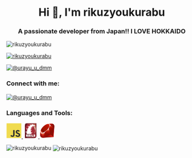 <h1 align="center">Hi 👋, I'm rikuzyoukurabu</h1>
<h3 align="center">A passionate developer from Japan!! I LOVE HOKKAIDO</h3>

<p align="left"> <img src="https://komarev.com/ghpvc/?username=rikuzyoukurabu&label=Profile%20views&color=0e75b6&style=flat" alt="rikuzyoukurabu" /> </p>

<p align="left"> <a href="https://github.com/ryo-ma/github-profile-trophy"><img src="https://github-profile-trophy.vercel.app/?username=rikuzyoukurabu" alt="rikuzyoukurabu" /></a> </p>

<p align="left"> <a href="https://twitter.com/@urayu_u_dmm" target="blank"><img src="https://img.shields.io/twitter/follow/@urayu_u_dmm?logo=twitter&style=for-the-badge" alt="@urayu_u_dmm" /></a> </p>

<h3 align="left">Connect with me:</h3>
<p align="left">
<a href="https://twitter.com/@urayu_u_dmm" target="blank"><img align="center" src="https://raw.githubusercontent.com/rahuldkjain/github-profile-readme-generator/master/src/images/icons/Social/twitter.svg" alt="@urayu_u_dmm" height="30" width="40" /></a>
</p>

<h3 align="left">Languages and Tools:</h3>
<p align="left"> <a href="https://developer.mozilla.org/en-US/docs/Web/JavaScript" target="_blank"> <img src="https://raw.githubusercontent.com/devicons/devicon/master/icons/javascript/javascript-original.svg" alt="javascript" width="40" height="40"/> </a> <a href="https://rubyonrails.org" target="_blank"> <img src="https://raw.githubusercontent.com/devicons/devicon/master/icons/rails/rails-original-wordmark.svg" alt="rails" width="40" height="40"/> </a> <a href="https://www.ruby-lang.org/en/" target="_blank"> <img src="https://raw.githubusercontent.com/devicons/devicon/master/icons/ruby/ruby-original.svg" alt="ruby" width="40" height="40"/> </a> </p>

<p><img align="left" src="https://github-readme-stats.vercel.app/api/top-langs?username=rikuzyoukurabu&show_icons=true&locale=en&layout=compact" alt="rikuzyoukurabu" /></p>

<p>&nbsp;<img align="center" src="https://github-readme-stats.vercel.app/api?username=rikuzyoukurabu&show_icons=true&locale=en" alt="rikuzyoukurabu" /></p>
